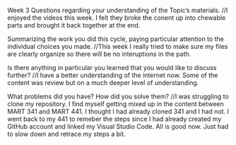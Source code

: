 Week 3
Questions regarding your understanding of the Topic’s materials.
//I enjoyed the videos this week. I felt they broke the conent up into chewable parts and brought it back together at the end.

Summarizing the work you did this cycle, paying particular attention to the individual choices you made.
//This week I really tried to make sure my files are clearly organize so there will be no interuptions in the path.

Is there anything in particular you learned that you would like to discuss further?
//I have a better understanding of the internet now. Some of the content was review but on a much deeper level of understanding.

What problems did you have? How did you solve them?
//I was struggling to clone my repository. I find myself getting mixed up in the content between MART 341 and MART 441. I thought I had already cloned 341 and I had not. I went back to my 441 to remeber the steps since I had already created my GitHub account and linked my Visual Studio Code. All is good now. Just had to slow down and retrace my steps a bit.

